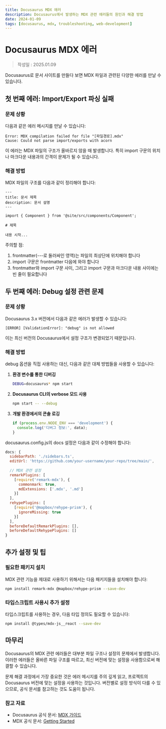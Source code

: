 ```yaml
---
title: Docusaurus MDX 에러
description: Docusaurus에서 발생하는 MDX 관련 에러들의 원인과 해결 방법
date: 2024-01-09
tags: [docusaurus, mdx, troubleshooting, web-development]
---
```


# Docusaurus MDX 에러
>작성일 : 2025.01.09

Docusaurus로 문서 사이트를 만들다 보면 MDX 파일과 관련된 다양한 에러를 만날 수 있습니다.

## 첫 번째 에러: Import/Export 파싱 실패

### 문제 상황
다음과 같은 에러 메시지를 만날 수 있습니다:
```
Error: MDX compilation failed for file "[파일경로].mdx"
Cause: Could not parse import/exports with acorn
```

이 에러는 MDX 파일의 구조가 올바르지 않을 때 발생합니다. 특히 import 구문의 위치나 마크다운 내용과의 간격이 문제가 될 수 있습니다.

### 해결 방법
MDX 파일의 구조를 다음과 같이 정리해야 합니다:

```mdx
---
title: 문서 제목
description: 문서 설명
---

import { Component } from '@site/src/components/Component';

# 제목

내용 시작...
```

주의할 점:
1. frontmatter(---로 둘러싸인 영역)는 파일의 최상단에 위치해야 합니다
2. import 구문은 frontmatter 다음에 와야 합니다
3. frontmatter와 import 구문 사이, 그리고 import 구문과 마크다운 내용 사이에는 빈 줄이 필요합니다

## 두 번째 에러: Debug 설정 관련 문제

### 문제 상황
Docusaurus 3.x 버전에서 다음과 같은 에러가 발생할 수 있습니다:
```
[ERROR] [ValidationError]: "debug" is not allowed
```

이는 최신 버전의 Docusaurus에서 설정 구조가 변경되었기 때문입니다.

### 해결 방법
debug 옵션을 직접 사용하는 대신, 다음과 같은 대체 방법들을 사용할 수 있습니다:

1. **환경 변수를 통한 디버깅**
   ```bash
   DEBUG=docusaurus* npm start
   ```

2. **Docusaurus CLI의 verbose 모드 사용**
   ```bash
   npm start -- --debug
   ```

3. **개발 환경에서의 콘솔 로깅**
   ```javascript
   if (process.env.NODE_ENV === 'development') {
     console.log('디버그 정보:', data);
   }
   ```

docusaurus.config.js의 docs 설정은 다음과 같이 수정해야 합니다:

```javascript
docs: {
  sidebarPath: './sidebars.ts',
  editUrl: 'https://github.com/your-username/your-repo/tree/main/',
  
  // MDX 관련 설정
  remarkPlugins: [
    [require('remark-mdx'), { 
      commonmark: true,
      mdExtensions: ['.mdx', '.md']
    }]
  ],
  rehypePlugins: [
    [require('@mapbox/rehype-prism'), { 
      ignoreMissing: true
    }]
  ],
  beforeDefaultRemarkPlugins: [],
  beforeDefaultRehypePlugins: []
}
```

## 추가 설정 및 팁

### 필요한 패키지 설치
MDX 관련 기능을 제대로 사용하기 위해서는 다음 패키지들을 설치해야 합니다:

```bash
npm install remark-mdx @mapbox/rehype-prism --save-dev
```

### 타입스크립트 사용시 추가 설정
타입스크립트를 사용하는 경우, 다음 타입 정의도 필요할 수 있습니다:

```bash
npm install @types/mdx-js__react --save-dev
```

## 마무리

Docusaurus의 MDX 관련 에러들은 대부분 파일 구조나 설정의 문제에서 발생합니다. 이러한 에러들은 올바른 파일 구조를 따르고, 최신 버전에 맞는 설정을 사용함으로써 해결할 수 있습니다. 

문제 해결 과정에서 가장 중요한 것은 에러 메시지를 주의 깊게 읽고, 프로젝트의 Docusaurus 버전에 맞는 설정을 사용하는 것입니다. 버전별로 설정 방식이 다를 수 있으므로, 공식 문서를 참고하는 것도 도움이 됩니다.

### 참고 자료
- Docusaurus 공식 문서: [MDX 가이드](https://docusaurus.io/docs/markdown-features/react)
- MDX 공식 문서: [Getting Started](https://mdxjs.com/docs/getting-started)